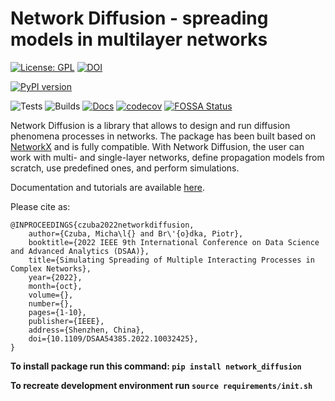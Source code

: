 # Network Diffusion - spreading models in multilayer networks

[![License: GPL](https://img.shields.io/github/license/anty-filidor/network_diffusion)](https://www.gnu.org/licenses/gpl-3.0.html)
[![DOI](https://zenodo.org/badge/DOI/10.5281/zenodo.4592269.svg)](https://doi.org/10.5281/zenodo.4592269)

[![PyPI version](https://badge.fury.io/py/network-diffusion.svg)](https://badge.fury.io/py/network-diffusion)

![Tests](https://github.com/anty-filidor/network_diffusion/actions/workflows/tests.yml/badge.svg)
![Builds](https://github.com/anty-filidor/network_diffusion/actions/workflows/package-build.yml/badge.svg)
[![Docs](https://readthedocs.org/projects/network-diffusion/badge/?version=latest)](https://network-diffusion.readthedocs.io/en/latest)
[![codecov](https://codecov.io/gh/anty-filidor/network_diffusion/branch/package-simplification/graph/badge.svg?token=LF52GAD73F)](https://codecov.io/gh/anty-filidor/network_diffusion)
[![FOSSA Status](https://app.fossa.com/api/projects/git%2Bgithub.com%2Fanty-filidor%2Fnetwork_diffusion.svg?type=shield)](https://app.fossa.com/projects/git%2Bgithub.com%2Fanty-filidor%2Fnetwork_diffusion?ref=badge_shield)

Network Diffusion is a library that allows to design and run diffusion
phenomena processes in networks. The package has been built based on
[NetworkX](https://networkx.github.io) and is fully compatible. With Network
Diffusion, the user can work with multi- and single-layer networks, define
propagation models from scratch, use predefined ones, and perform simulations.

Documentation and tutorials are available
[here](https://network-diffusion.readthedocs.io/en/latest/).

Please cite as:

```
@INPROCEEDINGS{czuba2022networkdiffusion,
    author={Czuba, Micha\l{} and Br\'{o}dka, Piotr},
    booktitle={2022 IEEE 9th International Conference on Data Science and Advanced Analytics (DSAA)},
    title={Simulating Spreading of Multiple Interacting Processes in Complex Networks},
    year={2022},
    month={oct},
    volume={},
    number={},
    pages={1-10},
    publisher={IEEE},
    address={Shenzhen, China},
    doi={10.1109/DSAA54385.2022.10032425},
}
```

**To install package run this command: `pip install network_diffusion`**

**To recreate development environment run `source requirements/init.sh`**
